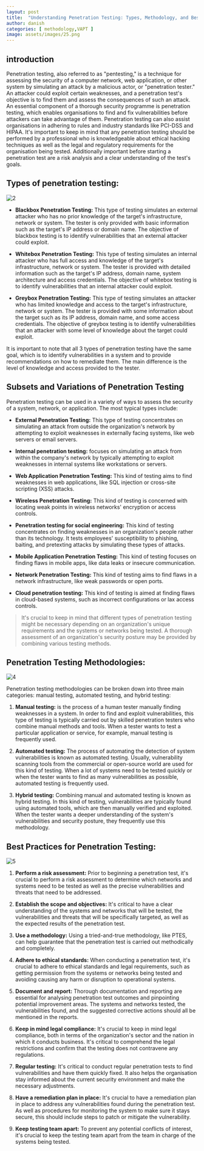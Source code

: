 ```yaml
---
layout: post
title:  "Understanding Penetration Testing: Types, Methodology, and Best Practices"
author: danish
categories: [ methodology,VAPT ]
image: assets/images/25.png
---
```





## introduction
Penetration testing, also referred to as "pentesting," is a technique for assessing the security of a computer network, web application, or other system by simulating an attack by a malicious actor, or "penetration tester." An attacker could exploit certain weaknesses, and a penetration test's objective is to find them and assess the consequences of such an attack. An essential component of a thorough security programme is penetration testing, which enables organisations to find and fix vulnerabilities before attackers can take advantage of them. Penetration testing can also assist organisations in adhering to rules and industry standards like PCI-DSS and HIPAA. It's important to keep in mind that any penetration testing should be performed by a professional who is knowledgeable about ethical hacking techniques as well as the legal and regulatory requirements for the organisation being tested. Additionally important before starting a penetration test are a risk analysis and a clear understanding of the test's goals.


## Types of penetration testing:

![2](https://user-images.githubusercontent.com/88488902/214767533-e922d9ee-e446-4a58-b234-bd850acef021.png)


- **Blackbox Penetration Testing:** This type of testing simulates an external attacker who has no prior knowledge of the target's infrastructure, network or system. The tester is only provided with basic information such as the target's IP address or domain name. The objective of blackbox testing is to identify vulnerabilities that an external attacker could exploit.

- **Whitebox Penetration Testing:** This type of testing simulates an internal attacker who has full access and knowledge of the target's infrastructure, network or system. The tester is provided with detailed information such as the target's IP address, domain name, system architecture and access credentials. The objective of whitebox testing is to identify vulnerabilities that an internal attacker could exploit.

- **Greybox Penetration Testing:** This type of testing simulates an attacker who has limited knowledge and access to the target's infrastructure, network or system. The tester is provided with some information about the target such as its IP address, domain name, and some access credentials. The objective of greybox testing is to identify vulnerabilities that an attacker with some level of knowledge about the target could exploit.

It is important to note that all 3 types of penetration testing have the same goal, which is to identify vulnerabilities in a system and to provide recommendations on how to remediate them. The main difference is the level of knowledge and access provided to the tester.


## Subsets and Variations of Penetration Testing


Penetration testing can be used in a variety of ways to assess the security of a system, network, or application. The most typical types include:

- **External Penetration Testing:** This type of testing concentrates on simulating an attack from outside the organization's network by attempting to exploit weaknesses in externally facing systems, like web servers or email servers.

- **Internal penetration testing:** focuses on simulating an attack from within the company's network by typically attempting to exploit weaknesses in internal systems like workstations or servers.

- **Web Application Penetration Testing:** This kind of testing aims to find weaknesses in web applications, like SQL injection or cross-site scripting (XSS) attacks.

- **Wireless Penetration Testing:** This kind of testing is concerned with locating weak points in wireless networks' encryption or access controls.

- **Penetration testing for social engineering:** This kind of testing concentrates on finding weaknesses in an organization's people rather than its technology. It tests employees' susceptibility to phishing, baiting, and pretexting attacks by simulating these types of attacks.

- **Mobile Application Penetration Testing:** This kind of testing focuses on finding flaws in mobile apps, like data leaks or insecure communication.

- **Network Penetration Testing:** This kind of testing aims to find flaws in a network infrastructure, like weak passwords or open ports.

- **Cloud penetration testing:** This kind of testing is aimed at finding flaws in cloud-based systems, such as incorrect configurations or lax access controls.

> It's crucial to keep in mind that different types of penetration testing might be necessary depending on an organization's unique requirements and the systems or networks being tested. A thorough assessment of an organization's security posture may be provided by combining various testing methods.


## Penetration Testing Methodologies:

![4](https://user-images.githubusercontent.com/88488902/214767572-121b4446-dc85-4605-8b79-db2810c3ea9f.png)


Penetration testing methodologies can be broken down into three main categories: manual testing, automated testing, and hybrid testing:

1. **Manual testing:** is the process of a human tester manually finding weaknesses in a system. In order to find and exploit vulnerabilities, this type of testing is typically carried out by skilled penetration testers who combine manual methods and tools. When a tester wants to test a particular application or service, for example, manual testing is frequently used.

2. **Automated testing:** The process of automating the detection of system vulnerabilities is known as automated testing. Usually, vulnerability scanning tools from the commercial or open-source world are used for this kind of testing. When a lot of systems need to be tested quickly or when the tester wants to find as many vulnerabilities as possible, automated testing is frequently used.

3. **Hybrid testing:** Combining manual and automated testing is known as hybrid testing. In this kind of testing, vulnerabilities are typically found using automated tools, which are then manually verified and exploited. When the tester wants a deeper understanding of the system's vulnerabilities and security posture, they frequently use this methodology.



## Best Practices for Penetration Testing:

![5](https://user-images.githubusercontent.com/88488902/214767586-2c6847df-a8ce-4f7b-b7cb-3249326676b5.png)


1. **Perform a risk assessment:** Prior to beginning a penetration test, it's crucial to perform a risk assessment to determine which networks and systems need to be tested as well as the precise vulnerabilities and threats that need to be addressed.

2. **Establish the scope and objectives:** It's critical to have a clear understanding of the systems and networks that will be tested, the vulnerabilities and threats that will be specifically targeted, as well as the expected results of the penetration test.

3. **Use a methodology:** Using a tried-and-true methodology, like PTES, can help guarantee that the penetration test is carried out methodically and completely.
    
4. **Adhere to ethical standards:** When conducting a penetration test, it's crucial to adhere to ethical standards and legal requirements, such as getting permission from the systems or networks being tested and avoiding causing any harm or disruption to operational systems.

5. **Document and report:** Thorough documentation and reporting are essential for analysing penetration test outcomes and pinpointing potential improvement areas. The systems and networks tested, the vulnerabilities found, and the suggested corrective actions should all be mentioned in the reports.

6. **Keep in mind legal compliance:** It's crucial to keep in mind legal compliance, both in terms of the organization's sector and the nation in which it conducts business. It's critical to comprehend the legal restrictions and confirm that the testing does not contravene any regulations.
    
7. **Regular testing:** It's critical to conduct regular penetration tests to find vulnerabilities and have them quickly fixed. It also helps the organisation stay informed about the current security environment and make the necessary adjustments.

8. **Have a remediation plan in place:** It's crucial to have a remediation plan in place to address any vulnerabilities found during the penetration test. As well as procedures for monitoring the system to make sure it stays secure, this should include steps to patch or mitigate the vulnerability.
    
9. **Keep testing team apart:** To prevent any potential conflicts of interest, it's crucial to keep the testing team apart from the team in charge of the systems being tested.


